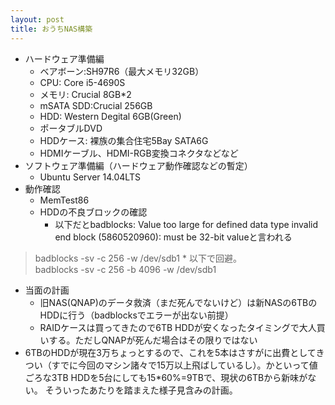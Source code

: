 ```yaml
---
layout: post
title: おうちNAS構築
---
```

 * ハードウェア準備編
   - ベアボーン:SH97R6（最大メモリ32GB）
   - CPU: Core i5-4690S
   - メモリ: Crucial 8GB*2
   - mSATA SDD:Crucial 256GB
   - HDD: Western Degital 6GB(Green)
   - ポータブルDVD
   - HDDケース: 裸族の集合住宅5Bay SATA6G 
   - HDMIケーブル、HDMI-RGB変換コネクタなどなど
* ソフトウェア準備編（ハードウェア動作確認などの暫定）
  - Ubuntu Server 14.04LTS
* 動作確認
  - MemTest86
  - HDDの不良ブロックの確認
    * 以下だとbadblocks: Value too large for defined data type invalid end block (5860520960): must be 32-bit valueと言われる  
> badblocks -sv -c 256 -w /dev/sdb1
    * 以下で回避。  
> badblocks -sv -c 256 -b 4096 -w /dev/sdb1
* 当面の計画
  - 旧NAS(QNAP)のデータ救済（まだ死んでないけど）は新NASの6TBのHDDに行う（badblocksでエラーが出ない前提）
  - RAIDケースは買ってきたので6TB HDDが安くなったタイミングで大人買いする。ただしQNAPが死んだ場合はその限りではない
* 6TBのHDDが現在3万ちょっとするので、これを5本はさすがに出費としてきつい（すでに今回のマシン諸々で15万以上飛ばしているし）。かといって値ごろな3TB HDDを5台にしても15*60%=9TBで、現状の6TBから新味がない。 そういったあたりを踏まえた様子見含みの計画。

  
